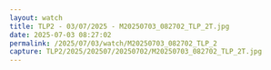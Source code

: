```yaml
---
layout: watch
title: TLP2 - 03/07/2025 - M20250703_082702_TLP_2T.jpg
date: 2025-07-03 08:27:02
permalink: /2025/07/03/watch/M20250703_082702_TLP_2
capture: TLP2/2025/202507/20250702/M20250703_082702_TLP_2T.jpg
---
```

